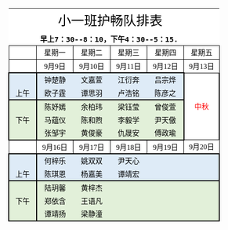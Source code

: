 <!doctype html public "-//w3c//dtd xhtml 1.0 transitional//en" "http://www.w3.org/tr/xhtml1/dtd/xhtml1-transitional.dtd">
<html xmlns:v="urn:schemas-microsoft-com:vml"
xmlns:o="urn:schemas-microsoft-com:office:office"
xmlns:x="urn:schemas-microsoft-com:office:excel"
xmlns="http://www.w3.org/TR/REC-html40">

<head>
<meta http-equiv="Content-Type" content="text/html; charset=utf-8">
<meta name="ProgId" content="Excel.Sheet">
<meta name="Generator" content="Aspose.Cell 18.4">
<link rel="File-List" href="090520175159_files/filelist.xml">
<link rel="Edit-Time-Data" href="090520175159_files/editdata.mso">
<link rel="OLE-Object-Data" href="090520175159_files/oledata.mso">
<!--[if gte mso 9]><xml>
 <o:DocumentProperties>
  <o:Author>bin chen</o:Author>
  <o:Created>2015-06-06T02:19:34Z</o:Created>
  <o:LastSaved>2019-09-05T19:19:11Z</o:LastSaved>
</o:DocumentProperties>
</xml><![endif]-->
<style>
<!--table
 {mso-displayed-decimal-separator:"\.";
 mso-displayed-thousand-separator:"\,";}
@page
 {
 mso-header-data:"";
 mso-footer-data:"";
 margin:0.75in 0.7in 0.75in 0.7in;
 mso-header-margin:0.3in;
 mso-footer-margin:0.3in;
 mso-page-orientation:Portrait;
 }
tr
 {mso-height-source:auto;
 mso-ruby-visibility:none;}
col
 {mso-width-source:auto;
 mso-ruby-visibility:none;}
br
 {mso-data-placement:same-cell;}
ruby
 {ruby-align:left;}
.style0
 {
 mso-number-format:General;
 text-align:general;
 vertical-align:bottom;
 white-space:nowrap;
 background:white;
 mso-pattern:auto;
 color:#000000;
 font-size:11pt;
 font-weight:400;
 font-style:normal;
 font-family:"等线","sans-serif";
 border:none;
 mso-protection:locked visible;
 mso-style-name:Normal;
 mso-style-id:0;}
.font0
 {
 color:#000000;
 font-size:11pt;
 font-weight:400;
 font-style:normal;
 font-family:"等线","sans-serif"; }
.font1
 {
 color:#000000;
 font-size:10pt;
 font-weight:400;
 font-style:normal;
 font-family:"Arial","sans-serif"; }
.font2
 {
 color:#000000;
 font-size:9pt;
 font-weight:400;
 font-style:normal;
 font-family:"等线","monospace"; }
.font3
 {
 color:#FF0000;
 font-size:11pt;
 font-weight:400;
 font-style:normal;
 font-family:"等线","sans-serif"; }
.font4
 {
 color:#000000;
 font-size:20pt;
 font-weight:400;
 font-style:normal;
 font-family:"等线","monospace"; }
.font5
 {
 color:#000000;
 font-size:11pt;
 font-weight:700;
 font-style:normal;
 font-family:"等线","monospace"; }
td
 {mso-style-parent:style0;
 mso-number-format:General;
 text-align:general;
 vertical-align:bottom;
 white-space:nowrap;
 background:white;
 mso-pattern:auto;
 color:#000000;
 font-size:11pt;
 font-weight:400;
 font-style:normal;
 font-family:"等线","sans-serif";
 border:none;
 mso-protection:locked visible;
 mso-ignore:padding;}
.style0
 {
 text-align:general;
 vertical-align:bottom;
 white-space:nowrap;
 background:white;
 mso-pattern:auto;
 color:#000000;
 font-size:11pt;
 font-weight:400;
 font-style:normal;
 font-family:"等线","sans-serif";
 mso-protection:locked visible;
 mso-style-name:"Normal";
 }
.style1
 {
 text-align:general;
 vertical-align:middle;
 white-space:nowrap;
 background:white;
 mso-pattern:auto;
 color:#000000;
 font-size:10pt;
 font-weight:400;
 font-style:normal;
 font-family:"Arial","sans-serif";
 mso-protection:locked visible;
 }
.style2
 {
 text-align:general;
 vertical-align:middle;
 white-space:nowrap;
 background:white;
 mso-pattern:auto;
 color:#000000;
 font-size:10pt;
 font-weight:400;
 font-style:normal;
 font-family:"Arial","sans-serif";
 mso-protection:locked visible;
 }
.style3
 {
 text-align:general;
 vertical-align:middle;
 white-space:nowrap;
 background:white;
 mso-pattern:auto;
 color:#000000;
 font-size:10pt;
 font-weight:400;
 font-style:normal;
 font-family:"Arial","sans-serif";
 mso-protection:locked visible;
 }
.style4
 {
 text-align:general;
 vertical-align:middle;
 white-space:nowrap;
 background:white;
 mso-pattern:auto;
 color:#000000;
 font-size:10pt;
 font-weight:400;
 font-style:normal;
 font-family:"Arial","sans-serif";
 mso-protection:locked visible;
 }
.style5
 {
 text-align:general;
 vertical-align:middle;
 white-space:nowrap;
 background:white;
 mso-pattern:auto;
 color:#000000;
 font-size:10pt;
 font-weight:400;
 font-style:normal;
 font-family:"Arial","sans-serif";
 mso-protection:locked visible;
 }
.style6
 {
 text-align:general;
 vertical-align:middle;
 white-space:nowrap;
 background:white;
 mso-pattern:auto;
 color:#000000;
 font-size:10pt;
 font-weight:400;
 font-style:normal;
 font-family:"Arial","sans-serif";
 mso-protection:locked visible;
 }
.style7
 {
 text-align:general;
 vertical-align:middle;
 white-space:nowrap;
 background:white;
 mso-pattern:auto;
 color:#000000;
 font-size:10pt;
 font-weight:400;
 font-style:normal;
 font-family:"Arial","sans-serif";
 mso-protection:locked visible;
 }
.style8
 {
 text-align:general;
 vertical-align:middle;
 white-space:nowrap;
 background:white;
 mso-pattern:auto;
 color:#000000;
 font-size:10pt;
 font-weight:400;
 font-style:normal;
 font-family:"Arial","sans-serif";
 mso-protection:locked visible;
 }
.style9
 {
 text-align:general;
 vertical-align:middle;
 white-space:nowrap;
 background:white;
 mso-pattern:auto;
 color:#000000;
 font-size:10pt;
 font-weight:400;
 font-style:normal;
 font-family:"Arial","sans-serif";
 mso-protection:locked visible;
 }
.style10
 {
 text-align:general;
 vertical-align:middle;
 white-space:nowrap;
 background:white;
 mso-pattern:auto;
 color:#000000;
 font-size:10pt;
 font-weight:400;
 font-style:normal;
 font-family:"Arial","sans-serif";
 mso-protection:locked visible;
 }
.style11
 {
 text-align:general;
 vertical-align:middle;
 white-space:nowrap;
 background:white;
 mso-pattern:auto;
 color:#000000;
 font-size:10pt;
 font-weight:400;
 font-style:normal;
 font-family:"Arial","sans-serif";
 mso-protection:locked visible;
 }
.style12
 {
 text-align:general;
 vertical-align:middle;
 white-space:nowrap;
 background:white;
 mso-pattern:auto;
 color:#000000;
 font-size:10pt;
 font-weight:400;
 font-style:normal;
 font-family:"Arial","sans-serif";
 mso-protection:locked visible;
 }
.style13
 {
 text-align:general;
 vertical-align:middle;
 white-space:nowrap;
 background:white;
 mso-pattern:auto;
 color:#000000;
 font-size:10pt;
 font-weight:400;
 font-style:normal;
 font-family:"Arial","sans-serif";
 mso-protection:locked visible;
 }
.style14
 {
 text-align:general;
 vertical-align:middle;
 white-space:nowrap;
 background:white;
 mso-pattern:auto;
 color:#000000;
 font-size:10pt;
 font-weight:400;
 font-style:normal;
 font-family:"Arial","sans-serif";
 mso-protection:locked visible;
 }
.x15
 {
 mso-style-parent:style0;
 mso-number-format:General;
 text-align:general;
 vertical-align:bottom;
 white-space:nowrap;
 background:white;
 mso-pattern:auto;
 color:#000000;
 font-size:11pt;
 font-weight:400;
 font-style:normal;
 font-family:"等线","sans-serif";
 mso-protection:locked visible;
 }
.style16
 {
 mso-number-format:"0%";
 text-align:general;
 vertical-align:middle;
 white-space:nowrap;
 background:white;
 mso-pattern:auto;
 color:#000000;
 font-size:10pt;
 font-weight:400;
 font-style:normal;
 font-family:"Arial","sans-serif";
 mso-protection:locked visible;
 mso-style-name:"Percent";
 }
.style17
 {
 mso-number-format:"_ \0022¥\0022* \#\,\#\#0\.00_ \;_ \0022¥\0022* -\#\,\#\#0\.00_ \;_ \0022¥\0022* \0022-\0022??_ \;_ \@_ ";
 text-align:general;
 vertical-align:middle;
 white-space:nowrap;
 background:white;
 mso-pattern:auto;
 color:#000000;
 font-size:10pt;
 font-weight:400;
 font-style:normal;
 font-family:"Arial","sans-serif";
 mso-protection:locked visible;
 mso-style-name:"Currency";
 }
.style18
 {
 mso-number-format:"_ \0022¥\0022* \#\,\#\#0_ \;_ \0022¥\0022* -\#\,\#\#0_ \;_ \0022¥\0022* \0022-\0022_ \;_ \@_ ";
 text-align:general;
 vertical-align:middle;
 white-space:nowrap;
 background:white;
 mso-pattern:auto;
 color:#000000;
 font-size:10pt;
 font-weight:400;
 font-style:normal;
 font-family:"Arial","sans-serif";
 mso-protection:locked visible;
 mso-style-name:"Currency [0]";
 }
.style19
 {
 mso-number-format:"_ * \#\,\#\#0\.00_ \;_ * -\#\,\#\#0\.00_ \;_ * \0022-\0022??_ \;_ \@_ ";
 text-align:general;
 vertical-align:middle;
 white-space:nowrap;
 background:white;
 mso-pattern:auto;
 color:#000000;
 font-size:10pt;
 font-weight:400;
 font-style:normal;
 font-family:"Arial","sans-serif";
 mso-protection:locked visible;
 mso-style-name:"Comma";
 }
.style20
 {
 mso-number-format:"_ * \#\,\#\#0_ \;_ * -\#\,\#\#0_ \;_ * \0022-\0022_ \;_ \@_ ";
 text-align:general;
 vertical-align:middle;
 white-space:nowrap;
 background:white;
 mso-pattern:auto;
 color:#000000;
 font-size:10pt;
 font-weight:400;
 font-style:normal;
 font-family:"Arial","sans-serif";
 mso-protection:locked visible;
 mso-style-name:"Comma [0]";
 }
.x21
 {
 mso-style-parent:style0;
 mso-number-format:General;
 text-align:center;
 vertical-align:middle;
 white-space:nowrap;
 background:#DEEBF7;
 mso-pattern:auto none;
 color:#000000;
 font-size:11pt;
 font-weight:400;
 font-style:normal;
 font-family:"等线","sans-serif";
 border-top:none;
 border-right:none;
 border-bottom:2px solid windowtext;
 border-left:2px solid windowtext;
 mso-diagonal-down:none;
 mso-diagonal-up:none;
 mso-protection:locked visible;
 }
.x22
 {
 mso-style-parent:style0;
 mso-number-format:General;
 text-align:center;
 vertical-align:middle;
 white-space:nowrap;
 background:#DEEBF7;
 mso-pattern:auto none;
 color:#000000;
 font-size:11pt;
 font-weight:400;
 font-style:normal;
 font-family:"等线","sans-serif";
 border-top:none;
 border-right:none;
 border-bottom:2px solid windowtext;
 border-left:none;
 mso-diagonal-down:none;
 mso-diagonal-up:none;
 mso-protection:locked visible;
 }
.x23
 {
 mso-style-parent:style0;
 mso-number-format:General;
 text-align:center;
 vertical-align:middle;
 white-space:nowrap;
 background:#DEEBF7;
 mso-pattern:auto none;
 color:#000000;
 font-size:11pt;
 font-weight:400;
 font-style:normal;
 font-family:"等线","sans-serif";
 border-top:none;
 border-right:2px solid windowtext;
 border-bottom:2px solid windowtext;
 border-left:none;
 mso-diagonal-down:none;
 mso-diagonal-up:none;
 mso-protection:locked visible;
 }
.x24
 {
 mso-style-parent:style0;
 mso-number-format:General;
 text-align:center;
 vertical-align:middle;
 white-space:nowrap;
 background:#E2F0D9;
 mso-pattern:auto none;
 color:#000000;
 font-size:11pt;
 font-weight:400;
 font-style:normal;
 font-family:"等线","sans-serif";
 border-top:2px solid windowtext;
 border-right:none;
 border-bottom:none;
 border-left:none;
 mso-diagonal-down:none;
 mso-diagonal-up:none;
 mso-protection:locked visible;
 }
.x25
 {
 mso-style-parent:style0;
 mso-number-format:General;
 text-align:center;
 vertical-align:middle;
 white-space:nowrap;
 background:#E2F0D9;
 mso-pattern:auto none;
 color:#000000;
 font-size:11pt;
 font-weight:400;
 font-style:normal;
 font-family:"等线","sans-serif";
 mso-protection:locked visible;
 }
.x26
 {
 mso-style-parent:style0;
 mso-number-format:General;
 text-align:center;
 vertical-align:middle;
 white-space:nowrap;
 background:#E2F0D9;
 mso-pattern:auto none;
 color:#000000;
 font-size:11pt;
 font-weight:400;
 font-style:normal;
 font-family:"等线","sans-serif";
 border-top:2px solid windowtext;
 border-right:none;
 border-bottom:none;
 border-left:2px solid windowtext;
 mso-diagonal-down:none;
 mso-diagonal-up:none;
 mso-protection:locked visible;
 }
.x27
 {
 mso-style-parent:style0;
 mso-number-format:General;
 text-align:center;
 vertical-align:middle;
 white-space:nowrap;
 background:#E2F0D9;
 mso-pattern:auto none;
 color:#000000;
 font-size:11pt;
 font-weight:400;
 font-style:normal;
 font-family:"等线","sans-serif";
 border-top:none;
 border-right:2px solid windowtext;
 border-bottom:none;
 border-left:none;
 mso-diagonal-down:none;
 mso-diagonal-up:none;
 mso-protection:locked visible;
 }
.x28
 {
 mso-style-parent:style0;
 mso-number-format:General;
 text-align:center;
 vertical-align:middle;
 white-space:nowrap;
 background:#E2F0D9;
 mso-pattern:auto none;
 color:#000000;
 font-size:11pt;
 font-weight:400;
 font-style:normal;
 font-family:"等线","sans-serif";
 border-top:none;
 border-right:none;
 border-bottom:none;
 border-left:2px solid windowtext;
 mso-diagonal-down:none;
 mso-diagonal-up:none;
 mso-protection:locked visible;
 }
.x29
 {
 mso-style-parent:style0;
 mso-number-format:General;
 text-align:center;
 vertical-align:middle;
 white-space:nowrap;
 background:#E2F0D9;
 mso-pattern:auto none;
 color:#000000;
 font-size:11pt;
 font-weight:400;
 font-style:normal;
 font-family:"等线","sans-serif";
 border-top:none;
 border-right:none;
 border-bottom:2px solid windowtext;
 border-left:2px solid windowtext;
 mso-diagonal-down:none;
 mso-diagonal-up:none;
 mso-protection:locked visible;
 }
.x30
 {
 mso-style-parent:style0;
 mso-number-format:General;
 text-align:center;
 vertical-align:bottom;
 white-space:nowrap;
 background:#E2F0D9;
 mso-pattern:auto none;
 color:#000000;
 font-size:11pt;
 font-weight:400;
 font-style:normal;
 font-family:"等线","sans-serif";
 border-top:none;
 border-right:none;
 border-bottom:2px solid windowtext;
 border-left:none;
 mso-diagonal-down:none;
 mso-diagonal-up:none;
 mso-protection:locked visible;
 }
.x31
 {
 mso-style-parent:style0;
 mso-number-format:General;
 text-align:general;
 vertical-align:bottom;
 white-space:nowrap;
 background:#E2F0D9;
 mso-pattern:auto none;
 color:#000000;
 font-size:11pt;
 font-weight:400;
 font-style:normal;
 font-family:"等线","sans-serif";
 border-top:none;
 border-right:none;
 border-bottom:2px solid windowtext;
 border-left:none;
 mso-diagonal-down:none;
 mso-diagonal-up:none;
 mso-protection:locked visible;
 }
.x32
 {
 mso-style-parent:style0;
 mso-number-format:General;
 text-align:general;
 vertical-align:bottom;
 white-space:nowrap;
 background:#E2F0D9;
 mso-pattern:auto none;
 color:#000000;
 font-size:11pt;
 font-weight:400;
 font-style:normal;
 font-family:"等线","sans-serif";
 border-top:none;
 border-right:2px solid windowtext;
 border-bottom:2px solid windowtext;
 border-left:none;
 mso-diagonal-down:none;
 mso-diagonal-up:none;
 mso-protection:locked visible;
 }
.x33
 {
 mso-style-parent:style0;
 mso-number-format:General;
 text-align:center;
 vertical-align:middle;
 white-space:nowrap;
 background:#DEEBF7;
 mso-pattern:auto none;
 color:#000000;
 font-size:11pt;
 font-weight:400;
 font-style:normal;
 font-family:"等线","sans-serif";
 border-top:none;
 border-right:none;
 border-bottom:none;
 border-left:2px solid windowtext;
 mso-diagonal-down:none;
 mso-diagonal-up:none;
 mso-protection:locked visible;
 }
.x34
 {
 mso-style-parent:style0;
 mso-number-format:General;
 text-align:center;
 vertical-align:middle;
 white-space:nowrap;
 background:#DEEBF7;
 mso-pattern:auto none;
 color:#000000;
 font-size:11pt;
 font-weight:400;
 font-style:normal;
 font-family:"等线","sans-serif";
 mso-protection:locked visible;
 }
.x35
 {
 mso-style-parent:style0;
 mso-number-format:General;
 text-align:general;
 vertical-align:bottom;
 white-space:nowrap;
 background:white;
 mso-pattern:auto;
 color:#000000;
 font-size:11pt;
 font-weight:400;
 font-style:normal;
 font-family:"等线","sans-serif";
 border-top:1px solid windowtext;
 border-right:1px solid windowtext;
 border-bottom:1px solid windowtext;
 border-left:1px solid windowtext;
 mso-diagonal-down:none;
 mso-diagonal-up:none;
 mso-protection:locked visible;
 }
.x36
 {
 mso-style-parent:style0;
 mso-number-format:General;
 text-align:center;
 vertical-align:bottom;
 white-space:nowrap;
 background:white;
 mso-pattern:auto;
 color:#000000;
 font-size:11pt;
 font-weight:400;
 font-style:normal;
 font-family:"等线","sans-serif";
 border-top:1px solid windowtext;
 border-right:1px solid windowtext;
 border-bottom:1px solid windowtext;
 border-left:1px solid windowtext;
 mso-diagonal-down:none;
 mso-diagonal-up:none;
 mso-protection:locked visible;
 }
.x37
 {
 mso-style-parent:style0;
 mso-number-format:"m\0022月\0022d\0022日\0022";
 text-align:center;
 vertical-align:bottom;
 white-space:nowrap;
 background:white;
 mso-pattern:auto;
 color:#000000;
 font-size:11pt;
 font-weight:400;
 font-style:normal;
 font-family:"等线","sans-serif";
 border-top:1px solid windowtext;
 border-right:1px solid windowtext;
 border-bottom:1px solid windowtext;
 border-left:1px solid windowtext;
 mso-diagonal-down:none;
 mso-diagonal-up:none;
 mso-protection:locked visible;
 }
.x38
 {
 mso-style-parent:style0;
 mso-number-format:General;
 text-align:center;
 vertical-align:middle;
 white-space:nowrap;
 background:#DEEBF7;
 mso-pattern:auto none;
 color:#000000;
 font-size:11pt;
 font-weight:400;
 font-style:normal;
 font-family:"等线","sans-serif";
 border-top:none;
 border-right:2px solid windowtext;
 border-bottom:none;
 border-left:none;
 mso-diagonal-down:none;
 mso-diagonal-up:none;
 mso-protection:locked visible;
 }
.x39
 {
 mso-style-parent:style0;
 mso-number-format:General;
 text-align:center;
 vertical-align:bottom;
 white-space:nowrap;
 background:#DEEBF7;
 mso-pattern:auto none;
 color:#000000;
 font-size:11pt;
 font-weight:400;
 font-style:normal;
 font-family:"等线","sans-serif";
 border-top:none;
 border-right:2px solid windowtext;
 border-bottom:2px solid windowtext;
 border-left:2px solid windowtext;
 mso-diagonal-down:none;
 mso-diagonal-up:none;
 mso-protection:locked visible;
 }
.x40
 {
 mso-style-parent:style0;
 mso-number-format:General;
 text-align:center;
 vertical-align:middle;
 white-space:nowrap;
 background:#E2F0D9;
 mso-pattern:auto none;
 color:#000000;
 font-size:11pt;
 font-weight:400;
 font-style:normal;
 font-family:"等线","sans-serif";
 border-top:2px solid windowtext;
 border-right:2px solid windowtext;
 border-bottom:none;
 border-left:2px solid windowtext;
 mso-diagonal-down:none;
 mso-diagonal-up:none;
 mso-protection:locked visible;
 }
.x41
 {
 mso-style-parent:style0;
 mso-number-format:General;
 text-align:center;
 vertical-align:middle;
 white-space:nowrap;
 background:#E2F0D9;
 mso-pattern:auto none;
 color:#000000;
 font-size:11pt;
 font-weight:400;
 font-style:normal;
 font-family:"等线","sans-serif";
 border-top:none;
 border-right:2px solid windowtext;
 border-bottom:none;
 border-left:2px solid windowtext;
 mso-diagonal-down:none;
 mso-diagonal-up:none;
 mso-protection:locked visible;
 }
.x42
 {
 mso-style-parent:style0;
 mso-number-format:General;
 text-align:center;
 vertical-align:bottom;
 white-space:nowrap;
 background:#DEEBF7;
 mso-pattern:auto none;
 color:#000000;
 font-size:11pt;
 font-weight:400;
 font-style:normal;
 font-family:"等线","sans-serif";
 border-top:none;
 border-right:none;
 border-bottom:2px solid windowtext;
 border-left:2px solid windowtext;
 mso-diagonal-down:none;
 mso-diagonal-up:none;
 mso-protection:locked visible;
 }
.x43
 {
 mso-style-parent:style0;
 mso-number-format:General;
 text-align:center;
 vertical-align:middle;
 white-space:nowrap;
 background:#E2F0D9;
 mso-pattern:auto none;
 color:#000000;
 font-size:11pt;
 font-weight:400;
 font-style:normal;
 font-family:"等线","sans-serif";
 border-top:2px solid windowtext;
 border-right:none;
 border-bottom:none;
 border-left:2px solid windowtext;
 mso-diagonal-down:none;
 mso-diagonal-up:none;
 mso-protection:locked visible;
 }
.x44
 {
 mso-style-parent:style0;
 mso-number-format:General;
 text-align:center;
 vertical-align:middle;
 white-space:nowrap;
 background:#E2F0D9;
 mso-pattern:auto none;
 color:#000000;
 font-size:11pt;
 font-weight:400;
 font-style:normal;
 font-family:"等线","sans-serif";
 border-top:none;
 border-right:none;
 border-bottom:none;
 border-left:2px solid windowtext;
 mso-diagonal-down:none;
 mso-diagonal-up:none;
 mso-protection:locked visible;
 }
.x45
 {
 mso-style-parent:style0;
 mso-number-format:General;
 text-align:center;
 vertical-align:middle;
 white-space:nowrap;
 background:#E2F0D9;
 mso-pattern:auto none;
 color:#000000;
 font-size:11pt;
 font-weight:400;
 font-style:normal;
 font-family:"等线","sans-serif";
 border-top:none;
 border-right:none;
 border-bottom:2px solid windowtext;
 border-left:2px solid windowtext;
 mso-diagonal-down:none;
 mso-diagonal-up:none;
 mso-protection:locked visible;
 }
.x46
 {
 mso-style-parent:style0;
 mso-number-format:General;
 text-align:center;
 vertical-align:middle;
 white-space:nowrap;
 background:white;
 mso-pattern:auto;
 color:#FF0000;
 font-size:11pt;
 font-weight:400;
 font-style:normal;
 font-family:"等线","sans-serif";
 border-top:none;
 border-right:2px solid windowtext;
 border-bottom:none;
 border-left:2px solid windowtext;
 mso-diagonal-down:none;
 mso-diagonal-up:none;
 mso-protection:locked visible;
 }
.x47
 {
 mso-style-parent:style0;
 mso-number-format:General;
 text-align:center;
 vertical-align:middle;
 white-space:nowrap;
 background:white;
 mso-pattern:auto;
 color:#FF0000;
 font-size:11pt;
 font-weight:400;
 font-style:normal;
 font-family:"等线","monospace";
 border-top:none;
 border-right:2px solid windowtext;
 border-bottom:none;
 border-left:2px solid windowtext;
 mso-diagonal-down:none;
 mso-diagonal-up:none;
 mso-protection:locked visible;
 }
.x48
 {
 mso-style-parent:style0;
 mso-number-format:General;
 text-align:center;
 vertical-align:middle;
 white-space:nowrap;
 background:white;
 mso-pattern:auto;
 color:#000000;
 font-size:20pt;
 font-weight:400;
 font-style:normal;
 font-family:"等线","monospace";
 mso-protection:locked visible;
 }
.x49
 {
 mso-style-parent:style0;
 mso-number-format:General;
 text-align:center;
 vertical-align:middle;
 white-space:nowrap;
 background:white;
 mso-pattern:auto;
 color:#000000;
 font-size:11pt;
 font-weight:400;
 font-style:normal;
 font-family:"等线","sans-serif";
 mso-protection:locked visible;
 }
.x50
 {
 mso-style-parent:style0;
 mso-number-format:General;
 text-align:center;
 vertical-align:middle;
 white-space:nowrap;
 background:#E2F0D9;
 mso-pattern:auto none;
 color:#000000;
 font-size:11pt;
 font-weight:400;
 font-style:normal;
 font-family:"等线","sans-serif";
 border-top:2px solid windowtext;
 border-right:2px solid windowtext;
 border-bottom:none;
 border-left:none;
 mso-diagonal-down:none;
 mso-diagonal-up:none;
 mso-protection:locked visible;
 }
.x51
 {
 mso-style-parent:style0;
 mso-number-format:General;
 text-align:general;
 vertical-align:bottom;
 white-space:nowrap;
 background:#E2F0D9;
 mso-pattern:auto none;
 color:#000000;
 font-size:11pt;
 font-weight:400;
 font-style:normal;
 font-family:"等线","sans-serif";
 mso-protection:locked visible;
 }
.x52
 {
 mso-style-parent:style0;
 mso-number-format:General;
 text-align:general;
 vertical-align:bottom;
 white-space:nowrap;
 background:white;
 mso-pattern:auto;
 color:#000000;
 font-size:11pt;
 font-weight:400;
 font-style:normal;
 font-family:"等线","sans-serif";
 border-top:1px solid windowtext;
 border-right:1px solid windowtext;
 border-bottom:none;
 border-left:1px solid windowtext;
 mso-diagonal-down:none;
 mso-diagonal-up:none;
 mso-protection:locked visible;
 }
.x53
 {
 mso-style-parent:style0;
 mso-number-format:"m\0022月\0022d\0022日\0022";
 text-align:center;
 vertical-align:middle;
 white-space:nowrap;
 background:white;
 mso-pattern:auto;
 color:#000000;
 font-size:11pt;
 font-weight:400;
 font-style:normal;
 font-family:"等线","sans-serif";
 border-top:1px solid windowtext;
 border-right:1px solid windowtext;
 border-bottom:none;
 border-left:1px solid windowtext;
 mso-diagonal-down:none;
 mso-diagonal-up:none;
 mso-protection:locked visible;
 }
.x54
 {
 mso-style-parent:style0;
 mso-number-format:General;
 text-align:center;
 vertical-align:bottom;
 white-space:nowrap;
 background:#DEEBF7;
 mso-pattern:auto none;
 color:#000000;
 font-size:11pt;
 font-weight:400;
 font-style:normal;
 font-family:"等线","sans-serif";
 border-top:2px solid windowtext;
 border-right:none;
 border-bottom:none;
 border-left:2px solid windowtext;
 mso-diagonal-down:none;
 mso-diagonal-up:none;
 mso-protection:locked visible;
 }
.x55
 {
 mso-style-parent:style0;
 mso-number-format:General;
 text-align:center;
 vertical-align:middle;
 white-space:nowrap;
 background:#DEEBF7;
 mso-pattern:auto none;
 color:#000000;
 font-size:11pt;
 font-weight:400;
 font-style:normal;
 font-family:"等线","sans-serif";
 border-top:2px solid windowtext;
 border-right:none;
 border-bottom:none;
 border-left:2px solid windowtext;
 mso-diagonal-down:none;
 mso-diagonal-up:none;
 mso-protection:locked visible;
 }
.x56
 {
 mso-style-parent:style0;
 mso-number-format:General;
 text-align:center;
 vertical-align:middle;
 white-space:nowrap;
 background:#DEEBF7;
 mso-pattern:auto none;
 color:#000000;
 font-size:11pt;
 font-weight:400;
 font-style:normal;
 font-family:"等线","sans-serif";
 border-top:2px solid windowtext;
 border-right:none;
 border-bottom:none;
 border-left:none;
 mso-diagonal-down:none;
 mso-diagonal-up:none;
 mso-protection:locked visible;
 }
.x57
 {
 mso-style-parent:style0;
 mso-number-format:General;
 text-align:center;
 vertical-align:middle;
 white-space:nowrap;
 background:#DEEBF7;
 mso-pattern:auto none;
 color:#000000;
 font-size:11pt;
 font-weight:400;
 font-style:normal;
 font-family:"等线","sans-serif";
 border-top:2px solid windowtext;
 border-right:2px solid windowtext;
 border-bottom:none;
 border-left:none;
 mso-diagonal-down:none;
 mso-diagonal-up:none;
 mso-protection:locked visible;
 }
.x58
 {
 mso-style-parent:style0;
 mso-number-format:"m\0022月\0022d\0022日\0022";
 text-align:center;
 vertical-align:bottom;
 white-space:nowrap;
 background:white;
 mso-pattern:auto;
 color:#000000;
 font-size:11pt;
 font-weight:400;
 font-style:normal;
 font-family:"等线","sans-serif";
 border-top:1px solid windowtext;
 border-right:1px solid windowtext;
 border-bottom:none;
 border-left:1px solid windowtext;
 mso-diagonal-down:none;
 mso-diagonal-up:none;
 mso-protection:locked visible;
 }
.x59
 {
 mso-style-parent:style0;
 mso-number-format:General;
 text-align:general;
 vertical-align:bottom;
 white-space:nowrap;
 background:white;
 mso-pattern:auto;
 color:#000000;
 font-size:11pt;
 font-weight:400;
 font-style:normal;
 font-family:"等线","sans-serif";
 border-top:none;
 border-right:1px solid windowtext;
 border-bottom:none;
 border-left:1px solid windowtext;
 mso-diagonal-down:none;
 mso-diagonal-up:none;
 mso-protection:locked visible;
 }
.x60
 {
 mso-style-parent:style0;
 mso-number-format:"m\0022月\0022d\0022日\0022";
 text-align:center;
 vertical-align:middle;
 white-space:nowrap;
 background:white;
 mso-pattern:auto;
 color:#000000;
 font-size:11pt;
 font-weight:400;
 font-style:normal;
 font-family:"等线","sans-serif";
 border-top:none;
 border-right:1px solid windowtext;
 border-bottom:none;
 border-left:1px solid windowtext;
 mso-diagonal-down:none;
 mso-diagonal-up:none;
 mso-protection:locked visible;
 }
.x61
 {
 mso-style-parent:style0;
 mso-number-format:General;
 text-align:center;
 vertical-align:bottom;
 white-space:nowrap;
 background:#DEEBF7;
 mso-pattern:auto none;
 color:#000000;
 font-size:11pt;
 font-weight:400;
 font-style:normal;
 font-family:"等线","sans-serif";
 border-top:2px solid windowtext;
 border-right:2px solid windowtext;
 border-bottom:none;
 border-left:2px solid windowtext;
 mso-diagonal-down:none;
 mso-diagonal-up:none;
 mso-protection:locked visible;
 }
.x62
 {
 mso-style-parent:style0;
 mso-number-format:General;
 text-align:center;
 vertical-align:middle;
 white-space:nowrap;
 background:#E2F0D9;
 mso-pattern:auto none;
 color:#000000;
 font-size:11pt;
 font-weight:400;
 font-style:normal;
 font-family:"等线","sans-serif";
 border-top:none;
 border-right:2px solid windowtext;
 border-bottom:2px solid windowtext;
 border-left:2px solid windowtext;
 mso-diagonal-down:none;
 mso-diagonal-up:none;
 mso-protection:locked visible;
 }
.x63
 {
 mso-style-parent:style0;
 mso-number-format:General;
 text-align:center;
 vertical-align:middle;
 white-space:nowrap;
 background:#E2F0D9;
 mso-pattern:auto none;
 color:#000000;
 font-size:11pt;
 font-weight:400;
 font-style:normal;
 font-family:"等线","sans-serif";
 border-top:none;
 border-right:none;
 border-bottom:2px solid windowtext;
 border-left:none;
 mso-diagonal-down:none;
 mso-diagonal-up:none;
 mso-protection:locked visible;
 }
.x64
 {
 mso-style-parent:style0;
 mso-number-format:General;
 text-align:center;
 vertical-align:middle;
 white-space:nowrap;
 background:#E2F0D9;
 mso-pattern:auto none;
 color:#000000;
 font-size:11pt;
 font-weight:400;
 font-style:normal;
 font-family:"等线","sans-serif";
 border-top:none;
 border-right:2px solid windowtext;
 border-bottom:2px solid windowtext;
 border-left:none;
 mso-diagonal-down:none;
 mso-diagonal-up:none;
 mso-protection:locked visible;
 }
.x65
 {
 mso-style-parent:style0;
 mso-number-format:General;
 text-align:general;
 vertical-align:bottom;
 white-space:nowrap;
 background:white;
 mso-pattern:auto;
 color:#000000;
 font-size:11pt;
 font-weight:700;
 font-style:normal;
 font-family:"等线","monospace";
 mso-protection:locked visible;
 }
-->
</style>
<!--[if gte mso 9]><xml>
 <x:ExcelWorkbook>
  <x:ExcelWorksheets>
   <x:ExcelWorksheet>
    <x:Name>Sheet1</x:Name>
<x:WorksheetOptions>
 <x:StandardWidth>2304</x:StandardWidth>
 <x:Print>
  <x:ValidPrinterInfo/>
  <x:PaperSizeIndex>9</x:PaperSizeIndex>
  <x:HorizontalResolution>600</x:HorizontalResolution>
  <x:VerticalResolution>600</x:VerticalResolution>
 </x:Print>
 <x:Selected/>
</x:WorksheetOptions>
   </x:ExcelWorksheet>
  </x:ExcelWorksheets>
  <x:WindowHeight>15840</x:WindowHeight>
  <x:WindowWidth>29040</x:WindowWidth>
  <x:WindowTopX>-120</x:WindowTopX>
  <x:WindowTopY>-120</x:WindowTopY>
  <x:RefModeR1C1/>
  <x:TabRatio>600</x:TabRatio>
  <x:ActiveSheet>0</x:ActiveSheet>
 </x:ExcelWorkbook>
</xml><![endif]-->
</head>
<body link='blue' vlink='purple' >

<table border='0' cellpadding='0' cellspacing='0' width='432' style='border-collapse: 
 collapse;table-layout:fixed;width:324pt'>
 <col width='72' span='6' style='width:54pt'>
 <tr height='19' style='mso-height-source:userset;height:14.25pt' id='r0'>
<td height='19' width='72' style='height:14.25pt;width:54pt;'></td>
<td colspan='4' rowspan='2' height='38' class='x48' width='288' style='height:28.5pt;'>小一班护畅队排表</td>
<td width='72' style='width:54pt;'></td>
 </tr>
 <tr height='19' style='mso-height-source:userset;height:14.25pt' id='r1'>
<td height='19' style='height:14.25pt;'></td>
<td></td>
 </tr>
 <tr height='19' style='mso-height-source:userset;height:14.25pt' id='r2'>
<td height='19' style='height:14.25pt;'></td>
<td colspan='4' class='x65' style='mso-ignore:colspan;'>早上7：30--8：10，下午4：30--5：15.</td>
<td></td>
 </tr>
 <tr height='19' style='mso-height-source:userset;height:14.25pt' id='r3'>
<td height='17' class='x35' style='height:12.75pt;'></td>
<td class='x36'>星期一</td>
<td class='x36'>星期二</td>
<td class='x36'>星期三</td>
<td class='x36'>星期四</td>
<td class='x36'>星期五</td>
 </tr>
 <tr height='20' style='mso-height-source:userset;height:15pt' id='r4'>
<td height='17' class='x52' style='height:12.75pt;'></td>
<td class='x58' x:num="43717">9月9日</td>
<td class='x58' x:num="43718">9月10日</td>
<td class='x58' x:num="43719">9月11日</td>
<td class='x58' x:num="43720">9月12日</td>
<td class='x37' x:num="43721">9月13日</td>
 </tr>
 <tr height='19' style='mso-height-source:userset;height:14.25pt' id='r5'>
<td rowspan='2' height='37' class='x61' style='border-right:2px solid windowtext;border-bottom:2px solid windowtext;height:27.75pt;'>上午</td>
<td class='x55'>钟楚静</td>
<td class='x56'>文嘉萱 </td>
<td class='x56'>江衍奔</td>
<td class='x57'>吕宗烨</td>
<td rowspan='5' height='96' class='x46' style='border-right:2px solid windowtext;height:72pt;'>中秋</td>
 </tr>
 <tr height='20' style='mso-height-source:userset;height:15pt' id='r6'>
<td class='x21'>欧子霆 </td>
<td class='x22'>谭思羽</td>
<td class='x22'>卢浩铭</td>
<td class='x23'>陈彦之</td>
 </tr>
 <tr height='19' style='mso-height-source:userset;height:14.25pt' id='r7'>
<td rowspan='3' height='56' class='x40' style='border-right:2px solid windowtext;border-bottom:2px solid windowtext;height:42pt;'>下午</td>
<td class='x26'>陈妤嫣</td>
<td class='x25'>余柏玮</td>
<td class='x24'>梁钰莹 </td>
<td class='x50'>曾俊萱 </td>
 </tr>
 <tr height='19' style='mso-height-source:userset;height:14.25pt' id='r8'>
<td class='x28'>马蕴仪</td>
<td class='x25'>陈和煦</td>
<td class='x25'>李毅学</td>
<td class='x27'>尹天傲</td>
 </tr>
 <tr height='20' style='mso-height-source:userset;height:15pt' id='r9'>
<td class='x29'>张邹宇</td>
<td class='x63'>黄俊豪</td>
<td class='x63'>仇晟安</td>
<td class='x64'>傅政瑜</td>
 </tr>
 <tr height='20' style='mso-height-source:userset;height:15pt' id='r10'>
<td height='16' class='x59' style='height:12pt;'></td>
<td class='x60' x:num="43724">9月16日</td>
<td class='x60' x:num="43725">9月17日</td>
<td class='x60' x:num="43726">9月18日</td>
<td class='x60' x:num="43727">9月19日</td>
<td class='x53' x:num="43728">9月20日</td>
 </tr>
 <tr height='19' style='mso-height-source:userset;height:14.25pt' id='r11'>
<td rowspan='2' height='37' class='x54' style='border-bottom:2px solid windowtext;height:27.75pt;'>上午</td>
<td class='x55'>何梓乐</td>
<td class='x56'>姚双双</td>
<td class='x56'>尹天心</td>
<td class='x56'></td>
<td class='x57'></td>
 </tr>
 <tr height='20' style='mso-height-source:userset;height:15pt' id='r12'>
<td class='x33'>陈琪恩</td>
<td class='x34'>杨嘉美</td>
<td class='x34'>谭靖宏</td>
<td class='x34'></td>
<td class='x38'></td>
 </tr>
 <tr height='19' style='mso-height-source:userset;height:14.25pt' id='r13'>
<td rowspan='3' height='56' class='x43' style='border-bottom:2px solid windowtext;height:42pt;'>下午</td>
<td class='x26'>陆玥馨</td>
<td class='x24'>黄梓杰</td>
<td class='x24'></td>
<td class='x24'></td>
<td class='x50'></td>
 </tr>
 <tr height='19' style='mso-height-source:userset;height:14.25pt' id='r14'>
<td class='x28'>郑依含</td>
<td class='x25'>王语凡 </td>
<td class='x51'></td>
<td class='x25'></td>
<td class='x27'></td>
 </tr>
 <tr height='20' style='mso-height-source:userset;height:15pt' id='r15'>
<td class='x29'>谭靖扬</td>
<td class='x30'>梁静潼</td>
<td class='x31'></td>
<td class='x31'></td>
<td class='x32'></td>
 </tr>
<![if supportMisalignedColumns]>
 <tr height='0' style='display:none'>
  <td width='72' style='width:54pt'></td>
  <td width='72' style='width:54pt'></td>
  <td width='72' style='width:54pt'></td>
  <td width='72' style='width:54pt'></td>
  <td width='72' style='width:54pt'></td>
  <td width='72' style='width:54pt'></td>
 </tr>
 <![endif]>
</table>

</html>
